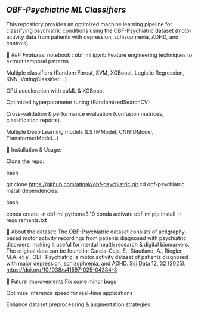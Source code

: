 ## *OBF-Psychiatric ML Classifiers*
This repository provides an optimized machine learning pipeline for classifying psychiatric conditions using the OBF-Psychiatric dataset (motor activity data from patients with depression, schizophrenia, ADHD, and controls).

🔹 ### *Features*:
notebook : obf_ml.ipynb
Feature engineering techniques to extract temporal patterns

Multiple classifiers (Random Forest, SVM, XGBoost, Logistic Regression, KNN, VotingClassifier....)

GPU acceleration with cuML & XGBoost

Optimized hyperparameter tuning (RandomizedSearchCV)

Cross-validation & performance evaluation (confusion matrices, classification reports)

Multiple Deep Learning models (LSTMModel, CNN1DModel, TransformerModel...)

🚀 Installation & Usage:

Clone the repo:

bash

git clone https://github.com/atinak/obf-psychiatric.git
cd obf-psychiatric
Install dependencies:

bash

conda create -n obf-ml python=3.10
conda activate obf-ml
pip install -r requirements.txt



📌 About the dataset:
The OBF-Psychiatric dataset consists of actigraphy-based motor activity recordings from patients diagnosed with psychiatric disorders, making it useful for mental health research & digital biomarkers.
The original data can be found in:
Garcia-Ceja, E., Stautland, A., Riegler, M.A. et al. OBF-Psychiatric, a motor activity dataset of patients diagnosed with major depression, schizophrenia, and ADHD. Sci Data 12, 32 (2025). https://doi.org/10.1038/s41597-025-04384-3



🔬 Future Improvements
Fix some minor bugs 

Optimize inference speed for real-time applications

Enhance dataset preprocessing & augmentation strategies
